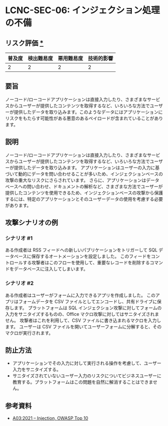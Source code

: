 # LCNC-SEC-06: インジェクション処理の不備

## リスク評価 [*](https://owasp.org/www-project-top-ten/2017/Note_About_Risks)

| 普及度 | 検出難易度 | 悪用難易度 | 技術的影響 |
| --- | --- | --- | --- |
| 2 | 2 | 2 | 2 |

## 要旨

ノーコード/ローコードアプリケーションは直接入力したり、さまざまなサービスからユーザーが提供したコンテンツを取得するなど、いろいろな方法でユーザーが提供したデータを取り込みます。このようなデータにはアプリケーションにリスクをもたらす可能性がある悪意のあるペイロードが含まれていることがあります。

## 説明

ノーコード/ローコードアプリケーションは直接入力したり、さまざまなサービスからユーザーが提供したコンテンツを取得するなど、いろいろな方法でユーザーが提供したデータを取り込みます。
アプリケーションはユーザーの入力に基づいて動的にデータを問い合わせることが多いため、インジェクションベースの攻撃の重大なリスクにさらされています。
さらに、アプリケーションはデータベースへの問い合わせ、ドキュメントの解析など、さまざまな方法でユーザーが提供したコンテンツを使用できるため、インジェクションベースの攻撃から保護するには、特定のアプリケーションとそのユーザーデータの使用を考慮する必要があります。

## 攻撃シナリオの例

### シナリオ #1

ある作成者は RSS フィードへの新しいパブリケーションをトリガーして SQL データベースに保存するオートメーションを設定しました。
このフィードをコントロールする攻撃者はこのフローを使用して、重要なレコードを削除するコマンドをデータベースに注入してしまいます。

### シナリオ #2

ある作成者はユーザーがフォームに入力できるアプリを作成しました。
このアプリはフォームデータを CSV ファイルとしてエンコードし、共有ドライブに保存します。
プラットフォームは SQL インジェクション攻撃に対してフォームの入力をサニタイズするものの、Office マクロ攻撃に対してはサニタイズされません。
攻撃者はこれを利用して、CSV ファイルに書き込まれるマクロを入力します。
ユーザーは CSV ファイルを開いてユーザーフォームに分解すると、そのマクロが実行されます。

## 防止方法

- アプリケーションでその入力に対して実行される操作を考慮して、ユーザー入力をサニタイズする。
- サニタイズされていないユーザー入力のリスクについてビジネスユーザーに教育する。プラットフォームはこの問題を自然に解消することはできません。

## 参考資料

- [A03:2021 – Injection, OWASP Top 10](https://owasp.org/Top10/A03_2021-Injection/)

